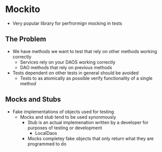 # Mockito
- Very popular library for perfrormign mocking in tests

## The Problem 
- We have methods we want to test that rely on other methods working correctly
  - Services rely on your DAOS working correctly
  - DAO methods that rely on previous methods
- Tests dependent on other tests in general should be avoided
  - Tests to as atomically as possible verify functionality of a single method

## Mocks and Stubs
- Fake implementations of objects used for testing
  - Mocks and stub tend to be used synonmously
    - Stub is an actual implemenation written by a developer for purposes of testing or development
      - LocalDaos
    - Mocks completey fake objects that only return what they are programmed to do